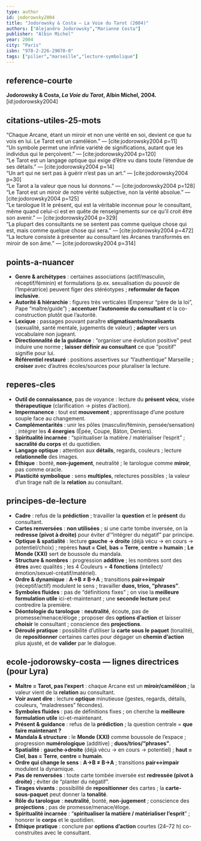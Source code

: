 ```yaml
---
type: author
id: jodorowsky2004
title: "Jodorowsky & Costa — La Voie du Tarot (2004)"
authors: ["Alejandro Jodorowsky","Marianne Costa"]
publisher: "Albin Michel"
year: 2004
city: "Paris"
isbn: "978-2-226-29070-0"
tags: ["pilier","marseille","lecture-symbolique"]
---
```


## reference-courte
**Jodorowsky & Costa, *La Voie du Tarot*, Albin Michel, 2004.** [id:jodorowsky2004]

## citations-utiles-25-mots
“Chaque Arcane, étant un miroir et non une vérité en soi, devient ce que tu vois en lui. Le Tarot est un caméléon.” — [cite:jodorowsky2004 p=11]  
“Un symbole permet une infinie variété de significations, autant que les individus qui le perçoivent.” — [cite:jodorowsky2004 p=120]  
“Le Tarot est un langage optique qui exige d’être vu dans toute l’étendue de ses détails.” — [cite:jodorowsky2004 p=14]  
“Un art qui ne sert pas à guérir n’est pas un art.” — [cite:jodorowsky2004 p=30]  
“Le Tarot a la valeur que nous lui donnons.” — [cite:jodorowsky2004 p=128]  
“Le Tarot est un miroir de notre vérité subjective, non la vérité absolue.” — [cite:jodorowsky2004 p=125]  
“Le tarologue lit le présent, qui est la véritable inconnue pour le consultant, même quand celui-ci est en quête de renseignements sur ce qu’il croit être son avenir.” — [cite:jodorowsky2004 p=329]  
“La plupart des consultants ne se sentent pas comme quelque chose qui est, mais comme quelque chose qui sera.” — [cite:jodorowsky2004 p=472]  
“La lecture consiste à présenter au consultant les Arcanes transformés en miroir de son âme.” — [cite:jodorowsky2004 p=314]

## points-a-nuancer
- **Genre & archétypes** : certaines associations (actif/masculin, réceptif/féminin) et formulations (p.ex. sexualisation du pouvoir de l’Impératrice) peuvent figer des stéréotypes ; **reformuler de façon inclusive**.  
- **Autorité & hiérarchie** : figures très verticales (Empereur “père de la loi”, Pape “maître/guide”) ; **accentuer l’autonomie du consultant** et la co-construction plutôt que l’autorité.  
- **Lexique** : passages pouvant paraître **stigmatisants/moralisants** (sexualité, santé mentale, jugements de valeur) ; **adapter** vers un vocabulaire non jugeant.  
- **Directionnalité de la guidance** : “organiser une évolution positive” peut induire une norme ; **laisser définir au consultant** ce que “positif” signifie pour lui.  
- **Référentiel restauré** : positions assertives sur “l’authentique” Marseille ; **croiser** avec d’autres écoles/sources pour pluraliser la lecture.

## reperes-cles
- **Outil de connaissance**, pas de voyance : lecture du **présent vécu**, visée **thérapeutique** (clarification → pistes d’action).  
- **Impermanence** : tout est **mouvement** ; apprentissage d’une posture souple face au changement.  
- **Complémentarités** : unir les pôles (masculin/féminin, pensée/sensation) ; intégrer les **4 énergies** (Épée, Coupe, Bâton, Deniers).  
- **Spiritualité incarnée** : “spiritualiser la matière / matérialiser l’esprit” ; **sacralité du corps** et du quotidien.  
- **Langage optique** : attention aux **détails**, regards, couleurs ; lecture **relationnelle** des images.  
- **Éthique** : bonté, **non-jugement**, neutralité ; le tarologue comme **miroir**, pas comme oracle.  
- **Plasticité symbolique** : sens **multiples**, relectures possibles ; la valeur d’un tirage naît de la **relation** au consultant.

## principes-de-lecture
- **Cadre** : refus de la **prédiction** ; travailler la **question** et le **présent** du consultant.  
- **Cartes renversées** : **non utilisées** ; si une carte tombe inversée, on la **redresse (pivot à droite)** pour éviter d’“intégrer du négatif” par principe.  
- **Optique & spatialité** : lecture **gauche → droite** (déjà vécu → en cours → potentiel/choix) ; repères **haut = Ciel**, **bas = Terre**, **centre = humain** ; **Le Monde (XXI)** sert de boussole du mandala.  
- **Structure & nombres** : progression **additive** ; les nombres sont des **êtres** avec qualités ; les 4 Couleurs = **4 fonctions** (intellect/émotion/sexuel-créatif/matériel).  
- **Ordre & dynamique** : **A→B ≠ B→A** ; transitions **pair↔impair** (réceptif/actif) modulent le sens ; travailler **duos, trios, “phrases”**.  
- **Symboles fluides** : pas de “définitions fixes” ; on vise la **meilleure formulation utile** ici-et-maintenant ; une **seconde lecture** peut contredire la première.  
- **Déontologie du tarologue** : **neutralité**, écoute, pas de promesse/menace/éloge ; proposer des **options d’action** et laisser **choisir** le consultant ; conscience des **projections**.  
- **Déroulé pratique** : possibilité d’utiliser la **carte sous le paquet** (tonalité), de **repositionner** certaines cartes pour dégager un **chemin d’action** plus ajusté, et de **valider** par le dialogue.

## ecole-jodorowsky-costa — lignes directrices (pour Lyra)
- **Maître = Tarot, pas l’expert** : chaque Arcane est un **miroir/caméléon** ; la valeur vient de la **relation** au consultant.
- **Voir avant dire** : lecture **optique** minutieuse (gestes, regards, détails, couleurs, “maladresses” fécondes).
- **Symboles fluides** : pas de définitions fixes ; on cherche la **meilleure formulation utile** ici-et-maintenant.
- **Présent & guidance** : refus de la **prédiction** ; la question centrale = **que faire maintenant ?**
- **Mandala & structure** : le **Monde (XXI)** comme boussole de l’espace ; progression **numérologique** (additive) ; **duos/trios/“phrases”**.
- **Spatialité** : **gauche→droite** (déjà vécu → en cours → potentiel) ; **haut = Ciel**, **bas = Terre**, **centre = humain**.
- **Ordre qui change le sens** : **A→B ≠ B→A** ; transitions **pair↔impair** modulent la dynamique.
- **Pas de renversées** : toute carte tombée inversée est **redressée (pivot à droite)** ; éviter de “planter du négatif”.
- **Tirages vivants** : possibilité de **repositionner** des cartes ; la **carte-sous-paquet** peut donner la **tonalité**.
- **Rôle du tarologue** : **neutralité**, bonté, **non-jugement** ; conscience des **projections** ; pas de promesse/menace/éloge.
- **Spiritualité incarnée** : “**spiritualiser la matière / matérialiser l’esprit**” ; honorer le **corps** et le quotidien.
- **Éthique pratique** : conclure par **options d’action** courtes (24–72 h) co-construites avec le consultant.